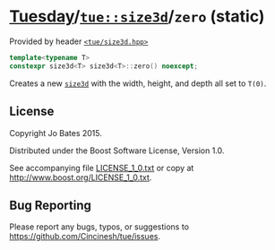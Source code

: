 [Tuesday](../../../README.md)/[`tue::size3d`](../../headers/size3d.md)/`zero` (static)
======================================================================================
Provided by header [`<tue/size3d.hpp>`](../../headers/size3d.md)

```c++
template<typename T>
constexpr size3d<T> size3d<T>::zero() noexcept;
```

Creates a new [`size3d`](../../headers/size3d.md) with the width, height, and
depth all set to `T(0)`.

License
-------
Copyright Jo Bates 2015.

Distributed under the Boost Software License, Version 1.0.

See accompanying file [LICENSE_1_0.txt](../../../LICENSE_1_0.txt) or copy at
http://www.boost.org/LICENSE_1_0.txt.

Bug Reporting
-------------
Please report any bugs, typos, or suggestions to
https://github.com/Cincinesh/tue/issues.
